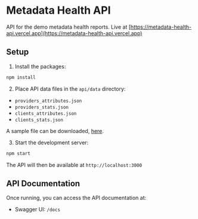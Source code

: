 # Metadata Health API

API for the demo metadata health reports. Live at [https://metadata-health-api.vercel.app](https://metadata-health-api.vercel.app)

## Setup

1. Install the packages:
```bash
npm install
```

2. Place API data files in the `api/data` directory:
- `providers_attributes.json`
- `providers_stats.json`
- `clients_attributes.json`
- `clients_stats.json`

A sample file can be downloaded, [here](https://drive.google.com/file/d/1smA95oguva15Eull2g5bbhbY-_ol4AdD/view?usp=drive_link).

3. Start the development server:
```bash
npm start
```

The API will then be available at `http://localhost:3000`

## API Documentation

Once running, you can access the API documentation at:
- Swagger UI: `/docs`